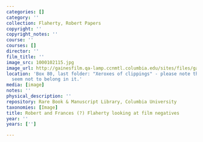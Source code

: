 ```yaml
---
categories: []
category: ''
collection: Flaherty, Robert Papers
copyright: ''
copyright_notes: ''
course: ''
courses: []
director: ''
film_title: ''
image_src: 1000102115.jpg
image_url: http://gainesfilm.qa-lamp.ccnmtl.columbia.edu/sites/files/gainesfilm/images/1000102115.jpg
location: 'Box 80, last folder: "Xeroxes of clippings" - please note that photographs
  seem not to belong in it.'
media: [image]
notes: ''
physical_description: ''
repository: Rare Book & Manuscript Library, Columbia University
taxonomies: [Image]
title: Robert and Frances (?) Flaherty looking at film negatives
year: ''
years: ['']

---
```

